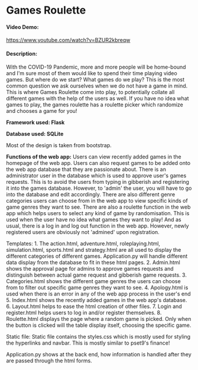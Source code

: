 # Games Roulette
#### Video Demo:
https://www.youtube.com/watch?v=BZUR2kbreqw
#### Description:
With the COVID-19 Pandemic, more and more people will be home-bound and I'm sure most of them would like to spend their time playing video games. But where do we start? What games do we play? This is the most common question we ask ourselves when we do not have a game in mind. This is where Games Roulette come into play, to potentially collate all different games with the help of the users as well. If you have no idea what games to play, the games roulette has a roulette picker which randomize and chooses a game for you!

**Framework used: Flask**

**Database used: SQLite**

Most of the design is taken from bootstrap.

**Functions of the web app:**
    Users can view recently added games in the homepage of the web app. Users can also request games to be added onto the web app database that they are passionate about.
    There is an administrator user in the database which is used to approve user's games requests. This is to avoid the users from typing in gibberish and registering it into the games database. However, to 'admin' the user, you will have to go into the database and edit accordingly.
    There are also different genre categories users can choose from in the web app to view specific kinds of game genres they want to see.
    There are also a roulette function in the web app which helps users to select any kind of game by randomisation. This is used when the user have no idea what games they want to play!
    And as usual, there is a log in and log out function in the web app. However, newly registered users are obviously not 'admined' upon registration.

Templates:
    1. The action.html, adventure.html, roleplaying.html, simulation.html, sports.html and strategy.html are all used to display the different categories of different games. Application.py will handle different data display from the database to fit in these html pages.
    2. Admin.html shows the approval page for admins to approve games requests and distinguish between actual game request and gibberish game requests.
    3. Categories.html shows the different game genres the users can choose from to filter out specific game genres they want to see.
    4. Apology.html is used when there is an error in any of the web app process in the user's end
    5. Index.html shows the recently added games in the web app's database.
    6. Layout.html helps to ease the html creation of other files.
    7. Login and register.html helps users to log in and/or register themselves.
    8. Roulette.html displays the page where a random game is picked. Only when the button is clicked will the table display itself, choosing the specific game.

Static file:
    Static file contains the styles.css which is mostly used for styling the hyperlinks and navbar. This is mostly similar to pset9's finance!

Application.py shows at the back end, how information is handled after they are passed through the html forms.

